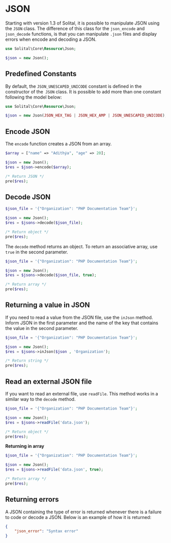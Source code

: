 # JSON

Starting with version 1.3 of Solital, it is possible to manipulate JSON using the `JSON` class. 
The difference of this class for the `json_encode` and` json_decode` functions, is 
that you can manipulate `.json` files and display errors when encode and decoding a JSON. 

```php
use Solital\Core\Resource\Json;

$json = new Json();
```

## Predefined Constants

By default, the `JSON_UNESCAPED_UNICODE` constant is defined in the constructor of the` JSON` class. It is possible to add more than one constant following the model below: 

```php
use Solital\Core\Resource\Json;

$json = new Json(JSON_HEX_TAG | JSON_HEX_AMP | JSON_UNESCAPED_UNICODE);
```

## Encode JSON

The `encode` function creates a JSON from an array. 

```php
$array = ["name" => "Adithýa", "age" => 20];

$json = new Json();
$res = $json->encode($array);

/* Return JSON */
pre($res);
```

## Decode JSON

```php
$json_file = '{"Organization": "PHP Documentation Team"}';

$json = new Json();
$res = $jsons->decode($json_file);

/* Return object */
pre($res);
```

The `decode` method returns an object. To return an associative array, use `true` in the second parameter.

```php
$json_file = '{"Organization": "PHP Documentation Team"}';

$json = new Json();
$res = $jsons->decode($json_file, true);

/* Return array */
pre($res);
```

## Returning a value in JSON

If you need to read a value from the JSON file, use the `inJson` method. Inform JSON in the first parameter and the name of the key that contains the value in the second parameter. 

```php
$json_file = '{"Organization": "PHP Documentation Team"}';

$json = new Json();
$res = $jsons->inJson($json , 'Organization');

/* Return string */
pre($res);
```

## Read an external JSON file

If you want to read an external file, use `readFile`. This method works in a similar way to the `decode` method. 

```php
$json_file = '{"Organization": "PHP Documentation Team"}';

$json = new Json();
$res = $jsons->readFile('data.json');

/* Return object */
pre($res);
```

**Returning in array**

```php
$json_file = '{"Organization": "PHP Documentation Team"}';

$json = new Json();
$res = $jsons->readFile('data.json', true);

/* Return array */
pre($res);
```

## Returning errors

A JSON containing the type of error is returned whenever there is a failure to code or 
decode a JSON. Below is an example of how it is returned: 

```json
{
    "json_error": "Syntax error"
}
```